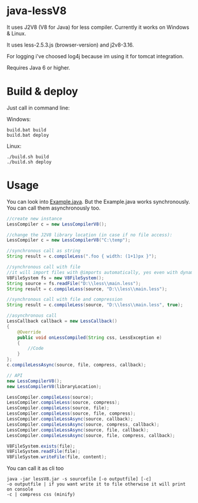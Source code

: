 java-lessV8
===========

It uses J2V8 (V8 for Java) for less compiler. Currently it works on Windows & Linux.

It uses less-2.5.3.js (browser-version) and j2v8-3.16.

For logging i've choosed log4j because im using it for tomcat integration.

Requires Java 6 or higher.

Build & deploy
==============
Just call in command line:

Windows:
```
build.bat build
build.bat deploy
```

Linux:
```
./build.sh build
./build.sh deploy
```

Usage
=====
You can look into [Example.java](https://github.com/bergi9/java-lessV8/commit/35e6a2f4d6630a279b1e74e58b8bfc81936e6a01).
But the Example.java works synchronously. You can call them asynchronously too.

``` Java
//create new instance
LessCompiler c = new LessCompilerV8();

//change the J2V8 library location (in case if no file access):
LessCompiler c = new LessCompilerV8("C:\temp");

//synchronous call as string
String result = c.compileLess(".foo { width: (1+1)px }");

//synchronous call with file
//it will import files with @imports automatically, yes even with dynamic imports
V8FileSystem fs = new V8FileSystem();
String source = fs.readFile("D:\\less\\main.less");
String result = c.compileLess(source, "D:\\less\\main.less");

//synchronous call with file and compression
String result = c.compileLess(source, "D:\\less\\main.less", true);

//asynchronous call
LessCallback callback = new LessCallback()
{
	@Override
	public void onLessCompiled(String css, LessException e)
	{
		//Code
	}
};
c.compileLessAsync(source, file, compress, callback);

// API
new LessCompilerV8();
new LessCompilerV8(libraryLocation);

LessCompiler.compileLess(source);
LessCompiler.compileLess(source, compress);
LessCompiler.compileLess(source, file);
LessCompiler.compileLess(source, file, compress);
LessCompiler.compileLessAsync(source, callback);
LessCompiler.compileLessAsync(source, compress, callback);
LessCompiler.compileLessAsync(source, file, callback);
LessCompiler.compileLessAsync(source, file, compress, callback);

V8FileSystem.exists(file);
V8FileSystem.readFile(file);
V8FileSystem.writeFile(file, content);
```

You can call it as cli too
```
java -jar lessV8.jar -s sourcefile [-o outputfile] [-c]
-o outputfile | if you want write it to file otherwise it will print on console
-c | compress css (minify)
```
